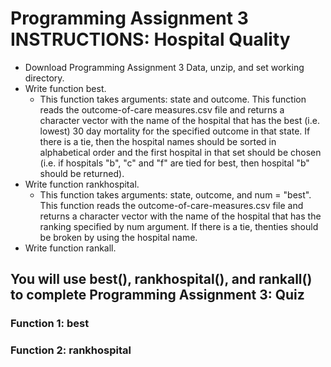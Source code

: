 # Programming Assignment 3 INSTRUCTIONS: Hospital Quality
* Download Programming Assignment 3 Data, unzip, and set working directory.
* Write function best.
  + This function takes arguments: state and outcome. This function reads the outcome-of-care measures.csv file and returns a character vector with the name of the hospital that has the best (i.e. lowest) 30 day mortality for the specified outcome in that state. If there is a tie, then the hospital names should be sorted in alphabetical order and the first hospital in that set should be chosen (i.e. if hospitals "b", "c" and "f" are tied for best, then hospital "b" should be returned).
* Write function rankhospital.
  + This function takes arguments: state, outcome, and num = "best". This function reads the outcome-of-care-measures.csv file and returns a character vector with the name of the hospital that has the ranking specified by num argument. If there is a tie, thenties should be broken by using the hospital name. 
* Write function rankall.

## You will use best(), rankhospital(), and rankall() to complete Programming Assignment 3: Quiz

### Function 1: best

### Function 2: rankhospital
